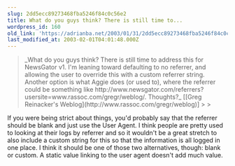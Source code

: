 ```yaml
---
slug: 2dd5ecc89273468fba5246f84c0c56e2
title: What do you guys think? There is still time to...
wordpress_id: 160
old_link: 'https://adrianba.net/2003/01/31/2dd5ecc89273468fba5246f84c0c56e2/'
last_modified_at: 2003-02-01T04:01:48.000Z
---
```


<blockquote>_What do you guys think? There is still time to address this
for NewsGator v1. I'm leaning toward defaulting to no referrer, and
allowing the user to override this with a custom referrer string.
Another option is what Aggie does (or used to), where the referrer
could be something like
http://www.newsgator.com/referrers?usersite=www.rassoc.com/gregr/weblog/.
Thoughts?_ [[Greg
Reinacker's Weblog](http://www.rassoc.com/gregr/weblog)]
> 
> </blockquote>

If you were being strict about things, you'd probably say that
the referrer should be blank and just use the User Agent. I think
people are pretty used to looking at their logs by referrer and so
it wouldn't be a great stretch to also include a custom string for
this so that the information is all logged in one place. I think it
should be one of those two alternatives, though: blank or custom. A
static value linking to the user agent doesn't add much value.
